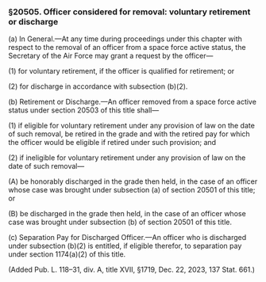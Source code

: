 ### §20505. Officer considered for removal: voluntary retirement or discharge ###

(a) In General.—At any time during proceedings under this chapter with respect to the removal of an officer from a space force active status, the Secretary of the Air Force may grant a request by the officer—

(1) for voluntary retirement, if the officer is qualified for retirement; or

(2) for discharge in accordance with subsection (b)(2).

(b) Retirement or Discharge.—An officer removed from a space force active status under section 20503 of this title shall—

(1) if eligible for voluntary retirement under any provision of law on the date of such removal, be retired in the grade and with the retired pay for which the officer would be eligible if retired under such provision; and

(2) if ineligible for voluntary retirement under any provision of law on the date of such removal—

(A) be honorably discharged in the grade then held, in the case of an officer whose case was brought under subsection (a) of section 20501 of this title; or

(B) be discharged in the grade then held, in the case of an officer whose case was brought under subsection (b) of section 20501 of this title.

(c) Separation Pay for Discharged Officer.—An officer who is discharged under subsection (b)(2) is entitled, if eligible therefor, to separation pay under section 1174(a)(2) of this title.

(Added Pub. L. 118–31, div. A, title XVII, §1719, Dec. 22, 2023, 137 Stat. 661.)